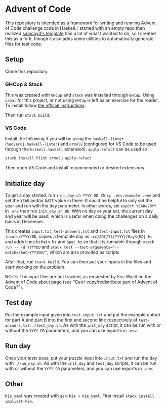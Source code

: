 # Advent of Code

This repository is intended as a framework for writing and running Advent of Code challenge code in Haskell. I started with an empty repo then realized [samcoy3's template](https://github.com/samcoy3/advent-of-code-template) had a lot of what I wanted to do, so I created this as a fork, though it also adds some utilities to automatically generate files for test code.

## Setup

Clone this repository.

### GHCup & Stack

This was created with `GHCup` and `stack` was installed through `GHCup`. Using `cabal` for this project, or not using `GHCup` is left as an exercise for the reader. To install follow [the official instructions](https://www.haskell.org/ghcup/install/).

Then run `stack build`.

### VS Code

Install the following if you will be using the `haskell-linter` (`hoovercj.haskell-linter`) and `ormolu` (configured for VS Code to be used through the `haskell.haskell` extension). `apply-refact` can be used so  :

```bash
stack install hlint ormolu apply-refact
```

Then open VS Code and install recommended or desired extensions.

## Initialize day

To get a day started, run `init_day.sh YYYY DD`. Or `cp .env.example .env` and set the `YEAR` and/or `DATE` value in there. It could be helpful to only set the year and run with the day parameter. In other words, set `export YEAR=20YY` in `.env` then run `init_day.sh DD`. With no day or year set, the current day and year will be used, which is useful when doing the challenges on a daily basis in December.

This creates `input.txt`, `test-answers.txt` and `test-input.txt` files in `inputs/YYYY/DD`, copies a template day as `src/AOC/Y${YYYY}/Day${DD}.hs` and adds lines to `Main.hs` and `Spec.hs` so that it is runnable through `stack run -- -d YYYYDD` and `stack test --test-arguments="--match=/AoC/YYYYDD/"`, which are also provided as scripts.

After that, run `stack build`. You can then put your inputs in the files and start working on the problem.

NOTE: The input files are not tracked, as requested by Eric Wastl on the [Advent of Code about page](https://adventofcode.com/about) (see "Can I copy/redistribute part of Advent of Code?").

## Test day

Put the example input given into `test-input.txt` and put the example output for part A and part B into the first and second line respectively of `test-answers.txt`. `./test_day.sh`. As with the `init_day` script, it can be run with or without the `YYYY DD` parameters, and you can use exports in `.env`.

## Run day

Once your tests pass, put your puzzle input into `input.txt` and run the day with `./run_day.sh`. As with the `init_day` and `test_day` scripts, it can be run with or without the `YYYY DD` parameters, and you can use exports in `.env`.

## Other

`hie.yaml` was created with `gen-hie > hie.yaml`. First install `stack install implicit-hie`.
